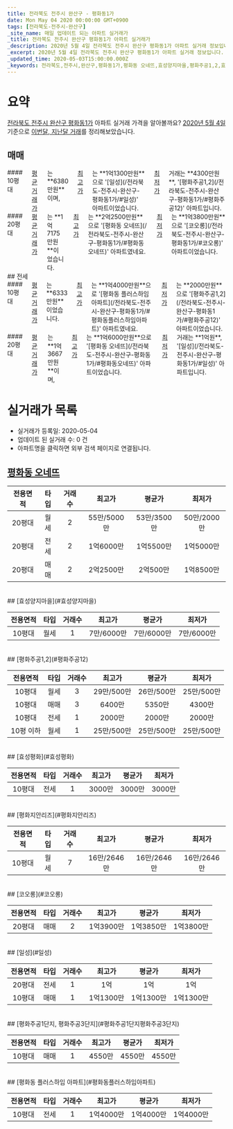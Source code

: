 ```yaml
---
title: 전라북도 전주시 완산구 - 평화동1가
date: Mon May 04 2020 00:00:00 GMT+0900
tags: [전라북도-전주시-완산구]
_site_name: 매일 업데이트 되는 아파트 실거래가
_title: 전라북도 전주시 완산구 평화동1가 아파트 실거래가
_description: 2020년 5월 4일 전라북도 전주시 완산구 평화동1가 아파트 실거래 정보입니다. 9건 아파트 정보가 있습니다.
_excerpt: 2020년 5월 4일 전라북도 전주시 완산구 평화동1가 아파트 실거래 정보입니다. 9건 아파트 정보가 있습니다.
_updated_time: 2020-05-03T15:00:00.000Z
_keywords: 전라북도,전주시,완산구,평화동1가,평화동 오네뜨,효성양지마을,평화주공1,2,효성평화,평화지안리즈,코오롱,일성,평화주공1단지, 평화주공3단지,평화동 플러스하임 아파트
---
```





# 요약
<ins>전라북도 전주시 완산구 평화동1가</ins> 아파트 실거래 가격을 알아볼까요? <ins>2020년 5월 4일</ins> 기준으로 <ins>이번달, 지난달 거래</ins>를 정리해보았습니다.

## 매매
<div class="container">
<div class="six columns" markdown="1">
#### 10평대
<ins>평균 거래가</ins>는 **6380만원**이며, <ins>최고가</ins>는 **1억1300만원**으로 '[일성](/전라북도-전주시-완산구-평화동1가/#일성)' 아파트이었습니다. <ins>최저가</ins> 거래는 **4300만원**, '[평화주공1,2](/전라북도-전주시-완산구-평화동1가/#평화주공12)' 아파트입니다.
</div>
<div class="six columns" markdown="1">
#### 20평대
<ins>평균 거래가</ins>는 **1억7175만원**이었습니다. <ins>최고가</ins>는 **2억2500만원**으로 '[평화동 오네뜨](/전라북도-전주시-완산구-평화동1가/#평화동오네뜨)' 아파트였네요. <ins>최저가</ins>는 **1억3800만원**으로 '[코오롱](/전라북도-전주시-완산구-평화동1가/#코오롱)' 아파트이었습니다.
</div>
</div>
## 전세
<div class="container">
<div class="six columns" markdown="1">
#### 10평대
<ins>평균 거래가</ins>는 **6333만원**이었습니다. <ins>최고가</ins>는 **1억4000만원**으로 '[평화동 플러스하임 아파트](/전라북도-전주시-완산구-평화동1가/#평화동플러스하임아파트)' 아파트였네요. <ins>최저가</ins>는 **2000만원**으로 '[평화주공1,2](/전라북도-전주시-완산구-평화동1가/#평화주공12)' 아파트이었습니다.
</div>
<div class="six columns" markdown="1">
#### 20평대
<ins>평균 거래가</ins>는 **1억3667만원**이며, <ins>최고가</ins>는 **1억6000만원**으로 '[평화동 오네뜨](/전라북도-전주시-완산구-평화동1가/#평화동오네뜨)' 아파트이었습니다. <ins>최저가</ins> 거래는 **1억원**, '[일성](/전라북도-전주시-완산구-평화동1가/#일성)' 아파트입니다.
</div>
</div>



# 실거래가 목록
- 실거래가 등록일: 2020-05-04
- 업데이트 된 실거래 수: 0 건
- 아파트명을 클릭하면 외부 검색 페이지로 연결됩니다.

## [평화동 오네뜨](#평화동오네뜨)

|전용면적|타입|거래수|최고가|평균가|최저가|
|:---:|:---:|:---:|:---:|:---:|:---:|
|20평대|<span class="deal-type-3">월세</span>|2|55만/5000만|53만/3500만|50만/2000만|
|20평대|<span class="deal-type-2">전세</span>|2|1억6000만|1억5500만|1억5000만|
|20평대|<span class="deal-type-1">매매</span>|2|2억2500만|2억500만|1억8500만|

<br/>
## [효성양지마을](#효성양지마을)

|전용면적|타입|거래수|최고가|평균가|최저가|
|:---:|:---:|:---:|:---:|:---:|:---:|
|10평대|<span class="deal-type-3">월세</span>|1|7만/6000만|7만/6000만|7만/6000만|

<br/>
## [평화주공1,2](#평화주공12)

|전용면적|타입|거래수|최고가|평균가|최저가|
|:---:|:---:|:---:|:---:|:---:|:---:|
|10평대|<span class="deal-type-3">월세</span>|3|29만/500만|26만/500만|25만/500만|
|10평대|<span class="deal-type-1">매매</span>|3|6400만|5350만|4300만|
|10평대|<span class="deal-type-2">전세</span>|1|2000만|2000만|2000만|
|10평 이하|<span class="deal-type-3">월세</span>|1|25만/500만|25만/500만|25만/500만|

<br/>
## [효성평화](#효성평화)

|전용면적|타입|거래수|최고가|평균가|최저가|
|:---:|:---:|:---:|:---:|:---:|:---:|
|10평대|<span class="deal-type-2">전세</span>|1|3000만|3000만|3000만|

<br/>
## [평화지안리즈](#평화지안리즈)

|전용면적|타입|거래수|최고가|평균가|최저가|
|:---:|:---:|:---:|:---:|:---:|:---:|
|10평대|<span class="deal-type-3">월세</span>|7|16만/2646만|16만/2646만|16만/2646만|

<br/>
## [코오롱](#코오롱)

|전용면적|타입|거래수|최고가|평균가|최저가|
|:---:|:---:|:---:|:---:|:---:|:---:|
|20평대|<span class="deal-type-1">매매</span>|2|1억3900만|1억3850만|1억3800만|

<br/>
## [일성](#일성)

|전용면적|타입|거래수|최고가|평균가|최저가|
|:---:|:---:|:---:|:---:|:---:|:---:|
|20평대|<span class="deal-type-2">전세</span>|1|1억|1억|1억|
|10평대|<span class="deal-type-1">매매</span>|1|1억1300만|1억1300만|1억1300만|

<br/>
## [평화주공1단지, 평화주공3단지](#평화주공1단지평화주공3단지)

|전용면적|타입|거래수|최고가|평균가|최저가|
|:---:|:---:|:---:|:---:|:---:|:---:|
|10평대|<span class="deal-type-1">매매</span>|1|4550만|4550만|4550만|

<br/>
## [평화동 플러스하임 아파트](#평화동플러스하임아파트)

|전용면적|타입|거래수|최고가|평균가|최저가|
|:---:|:---:|:---:|:---:|:---:|:---:|
|10평대|<span class="deal-type-2">전세</span>|1|1억4000만|1억4000만|1억4000만|

<br/>



